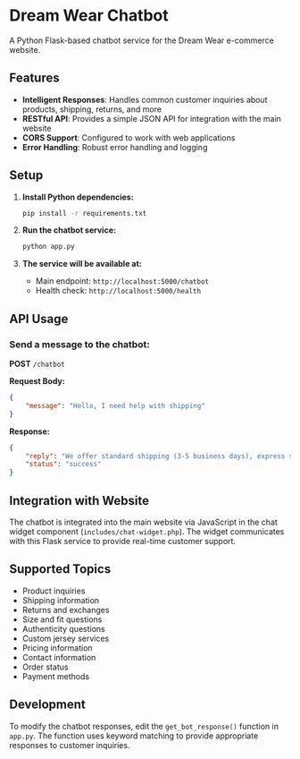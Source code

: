 # Dream Wear Chatbot

A Python Flask-based chatbot service for the Dream Wear e-commerce website.

## Features

- **Intelligent Responses**: Handles common customer inquiries about products, shipping, returns, and more
- **RESTful API**: Provides a simple JSON API for integration with the main website
- **CORS Support**: Configured to work with web applications
- **Error Handling**: Robust error handling and logging

## Setup

1. **Install Python dependencies:**
   ```bash
   pip install -r requirements.txt
   ```

2. **Run the chatbot service:**
   ```bash
   python app.py
   ```

3. **The service will be available at:**
   - Main endpoint: `http://localhost:5000/chatbot`
   - Health check: `http://localhost:5000/health`

## API Usage

### Send a message to the chatbot:

**POST** `/chatbot`

**Request Body:**
```json
{
    "message": "Hello, I need help with shipping"
}
```

**Response:**
```json
{
    "reply": "We offer standard shipping (3-5 business days), express shipping (1-2 business days), and overnight shipping. Free shipping on orders over $50!",
    "status": "success"
}
```

## Integration with Website

The chatbot is integrated into the main website via JavaScript in the chat widget component (`includes/chat-widget.php`). The widget communicates with this Flask service to provide real-time customer support.

## Supported Topics

- Product inquiries
- Shipping information
- Returns and exchanges
- Size and fit questions
- Authenticity questions
- Custom jersey services
- Pricing information
- Contact information
- Order status
- Payment methods

## Development

To modify the chatbot responses, edit the `get_bot_response()` function in `app.py`. The function uses keyword matching to provide appropriate responses to customer inquiries. 